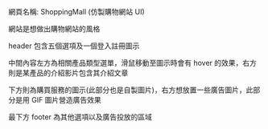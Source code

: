 網頁名稱: ShoppingMall (仿製購物網站 UI)

網站是想做出購物網站的風格

header 包含五個選項及一個登入註冊圖示

中間內容左方為相關產品類型選單，滑鼠移動至圖示時會有 hover 的效果，右方則是某產品的介紹影片包含其介紹文章

下方則為購買服務的圖示(此部分也是自製圖片)，右方想放置一些廣告圖片，此部分是用 GIF 圖片營造廣告效果

最下方 footer 為其他選項以及廣告投放的區域
